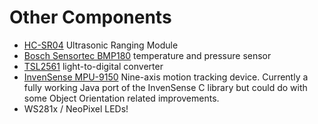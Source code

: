 # Other Components

* [HC-SR04](http://www.micropik.com/PDF/HCSR04.pdf) Ultrasonic Ranging Module
* [Bosch Sensortec BMP180](https://www.bosch-sensortec.com/en/homepage/products_3/environmental_sensors_1/bmp180_1/bmp180) temperature and pressure sensor
* [TSL2561](https://www.adafruit.com/datasheets/TSL2561.pdf) light-to-digital converter
* [InvenSense MPU-9150](http://www.invensense.com/products/motion-tracking/9-axis/mpu-9150/) Nine-axis motion tracking device. Currently a fully working Java port of the InvenSense C library but could do with some Object Orientation related improvements.
* WS281x / NeoPixel LEDs!
